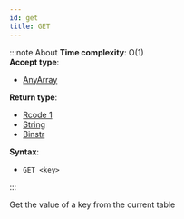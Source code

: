 ```yaml
---
id: get
title: GET
---
```


:::note About
**Time complexity**: O(1)  
**Accept type**:

- [AnyArray](../protocol/data-types#any-array)

**Return type**:

- [Rcode 1](../protocol/response-codes)
- [String](../protocol/skyhash#strings-)
- [Binstr](../protocol/skyhash#strings-)

**Syntax**:

- `GET <key>`

:::

Get the value of a key from the current table
